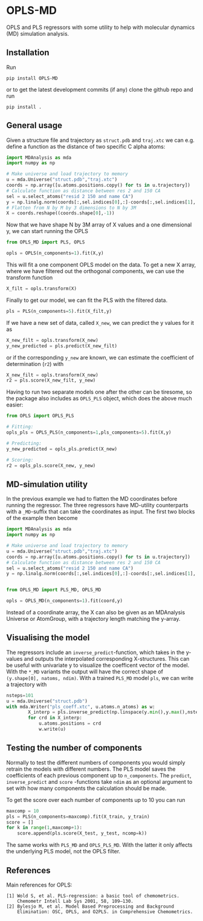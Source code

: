 # OPLS-MD #

OPLS and PLS regressors with some utility to help with molecular dynamics (MD) simulation analysis.

## Installation

Run

```
pip install OPLS-MD
```

or to get the latest development commits (if any) clone the github repo and run

```
pip install .
```

## General usage

Given a structure file and trajectory as `struct.pdb` and `traj.xtc` we can e.g. define a function as the distance of two specific C alpha atoms:

```py
import MDAnalysis as mda
import numpy as np

# Make universe and load trajectory to memory
u = mda.Universe("struct.pdb","traj.xtc")
coords = np.array([u.atoms.positions.copy() for ts in u.trajectory])
# Calculate function as distance between res 2 and 150 CA
sel = u.select_atoms("resid 2 150 and name CA")
y = np.linalg.norm(coords[:,sel.indices[0],:]-coords[:,sel.indices[1],:], axis=-1)
# Flatten from N by M by 3 dimensions to N by 3M
X = coords.reshape((coords.shape[0],-1))
```

Now that we have shape N by 3M array of X values and a one dimensional y, we can start running the OPLS

```py
from OPLS_MD import PLS, OPLS

opls = OPLS(n_components=1).fit(X,y)
```

This will fit a one component OPLS model on the data. To get a new X array, where we have filtered out the orthogonal components, we can use the transform function

```py
X_filt = opls.transform(X)
```

Finally to get our model, we can fit the PLS with the filtered data.

```py
pls = PLS(n_components=5).fit(X_filt,y)
```

If we have a new set of data, called `X_new`, we can predict the y values for it as

```py
X_new_filt = opls.transform(X_new)
y_new_predicted = pls.predict(X_new_filt)
```
or if the corresponding `y_new` are known, we can estimate the coefficient of determination (`r2`) with

```py
X_new_filt = opls.transform(X_new)
r2 = pls.score(X_new_filt, y_new)
```

Having to run two separate models one after the other can be tiresome, so the package also includes as `OPLS_PLS` object, which does the above much easier:


```py
from OPLS import OPLS_PLS

# Fitting:
opls_pls = OPLS_PLS(n_components=1,pls_components=5).fit(X,y)

# Predicting:
y_new_predicted = opls_pls.predict(X_new)

# Scoring:
r2 = opls_pls.score(X_new, y_new)
```


## MD-simulation utility

In the previous example we had to flatten the MD coordinates before running the regressor. The three regressors have MD-utility counterparts with a `_MD`-suffix that can take the coordinates as input.
The first two blocks of the example then become

```py
import MDAnalysis as mda
import numpy as np

# Make universe and load trajectory to memory
u = mda.Universe("struct.pdb","traj.xtc")
coords = np.array([u.atoms.positions.copy() for ts in u.trajectory])
# Calculate function as distance between res 2 and 150 CA
sel = u.select_atoms("resid 2 150 and name CA")
y = np.linalg.norm(coords[:,sel.indices[0],:]-coords[:,sel.indices[1],:], axis=-1)


from OPLS_MD import PLS_MD, OPLS_MD

opls = OPLS_MD(n_components=1).fit(coord,y)
```

Instead of a coordinate array, the X can also be given as an MDAnalysis Universe or AtomGroup, with a trajectory length matching the y-array.

## Visualising the model

The regressors include an `inverse_predict`-function, which takes in the y-values and outputs the interpolated corresponding X-structures. This can be useful with univariate y to visualize the coefficent vector of the model. With the `*_MD` variants the output will have the correct shape of `(y.shape[0], natoms, ndim)`. With a trained `PLS_MD` model `pls`, we can write a trajectory with


```py
nsteps=101
u = mda.Universe("struct.pdb")
with mda.Writer("pls_coeff.xtc", u.atoms.n_atoms) as w:
        X_interp = pls.inverse_predict(np.linspace(y.min(),y.max(),nsteps))
        for crd in X_interp:
            u.atoms.positions = crd
            w.write(u)
```

## Testing the number of components

Normally to test the different numbers of components you would simply retrain the models with different numbers. The PLS model saves the coefficients of each previous component up to `n_components`. The `predict`, `inverse_predict` and `score` -functions take `ndim` as an optional argument to set with how many components the calculation should be made.

To get the score over each number of components up to 10 you can run

```py
maxcomp = 10
pls = PLS(n_components=maxcomp).fit(X_train, y_train)
score = []
for k in range(1,maxcomp+1):
    score.append(pls.score(X_test, y_test, ncomp=k))

```

The same works with `PLS_MD` and `OPLS_PLS_MD`. With the latter it only affects the underlying PLS model, not the OPLS filter.


## References

Main references for OPLS:
    
    [1] Wold S, et al. PLS-regression: a basic tool of chemometrics.
        Chemometr Intell Lab Sys 2001, 58, 109–130.
    [2] Bylesjo M, et al. Model Based Preprocessing and Background
        Elimination: OSC, OPLS, and O2PLS. in Comprehensive Chemometrics.
